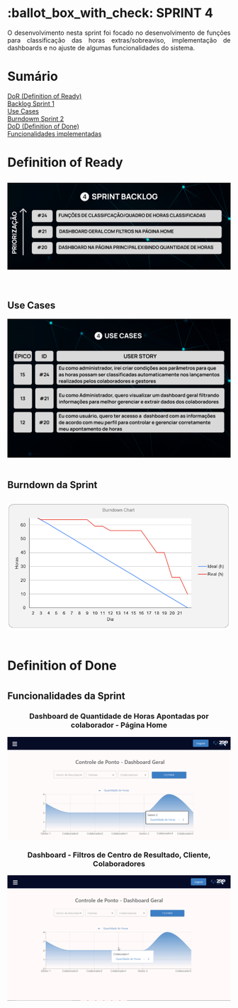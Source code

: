<h1>:ballot_box_with_check: SPRINT 4</h1>

<p align="justify">O desenvolvimento nesta sprint foi focado no desenvolvimento de funções para classificação das horas extras/sobreaviso, implementação de dashboards e no ajuste de algumas funcionalidades do sistema. </p>

<h1>Sumário</h1>
<a href="#dor">DoR (Definition of Ready)</a>   <br>
<a href="#backlog_sprint">Backlog Sprint 1</a>   <br>
<a href="#use_cases">Use Cases</a>   <br>
<a href="#burndown_sprint">Burndowm Sprint 2</a>   <br>
<a href="#dod">DoD (Definition of Done)</a>   <br>
<a href="#funcionalidades_sprint">Funcionalidades implementadas</a>

<br>
<h1 id="dor">Definition of Ready</h1>

<h2 id="backlog_sprint>Backlog Sprint 4</h2>

<div id="backlog_sprint" align="center"><img src="./DoR/sprint4-backlog.png" width="700"></h1></div>

<br>

<h2 id="use_cases">Use Cases</h2>

<div id="use_cases" align="center"><img src="./DoR/sprint4-usecases.png" width="700"></h1></div>

<br>

<h2 id="burndown_sprint">Burndown da Sprint<h2>
<div align="center">
<img align="center" src="./DoD/burndown.png" width="600"/>
</div>

<br>

<h1 id="dod">Definition of Done<h1>

<h2 id="funcionalidades_sprint">Funcionalidades da Sprint</h2>

<h3 align="center">Dashboard de Quantidade de Horas Apontadas por colaborador - Página Home</h3>
<img align="center" src="./DoD/dashboard.png"/>

<br>

<h3 align="center">Dashboard - Filtros de Centro de Resultado, Cliente, Colaboradores</h3>
<img align="center" src="./DoD/dashboard_home.gif"/>



